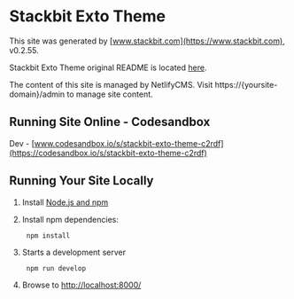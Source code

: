 # Stackbit Exto Theme

This site was generated by [www.stackbit.com](https://www.stackbit.com), v0.2.55.

Stackbit Exto Theme original README is located [here](./README.theme.md).

The content of this site is managed by NetlifyCMS. Visit https://{yoursite-domain}/admin to manage site content.

## Running Site Online - Codesandbox

Dev - [www.codesandbox.io/s/stackbit-exto-theme-c2rdf](https://codesandbox.io/s/stackbit-exto-theme-c2rdf) 

## Running Your Site Locally

1. Install [Node.js and npm](https://nodejs.org/en/)

1. Install npm dependencies:

        npm install

1. Starts a development server

        npm run develop

1. Browse to [http://localhost:8000/](http://localhost:8000/)
